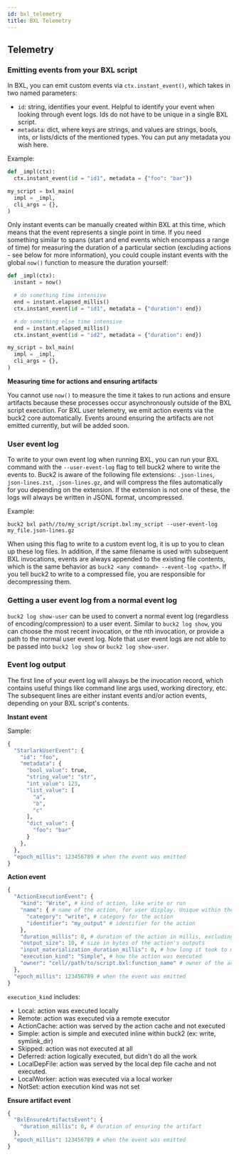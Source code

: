 ```yaml
---
id: bxl_telemetry
title: BXL Telemetry
---
```


## Telemetry

### Emitting events from your BXL script

In BXL, you can emit custom events via `ctx.instant_event()`, which takes in two
named parameters:

- `id`: string, identifies your event. Helpful to identify your event when
  looking through event logs. Ids do not have to be unique in a single BXL
  script.
- `metadata`: dict, where keys are strings, and values are strings, bools, ints,
  or lists/dicts of the mentioned types. You can put any metadata you wish here.

Example:

```python
def _impl(ctx):
  ctx.instant_event(id = "id1", metadata = {"foo": "bar"})

my_script = bxl_main(
  impl = _impl,
  cli_args = {},
)
```

Only instant events can be manually created within BXL at this time, which means
that the event represents a single point in time. If you need something similar
to spans (start and end events which encompass a range of time) for measuring
the duration of a particular section (excluding actions - see below for more
information), you could couple instant events with the global `now()` function
to measure the duration yourself:

```python
def _impl(ctx):
  instant = now()

  # do something time intensive
  end = instant.elapsed_millis()
  ctx.instant_event(id = "id1", metadata = {"duration": end})

  # do something else time intensive
  end = instant.elapsed_millis()
  ctx.instant_event(id = "id2", metadata = {"duration": end})

my_script = bxl_main(
  impl = _impl,
  cli_args = {},
)
```

**Measuring time for actions and ensuring artifacts**

You cannot use `now()` to measure the time it takes to run actions and ensure
artifacts because these processes occur asynchronously outside of the BXL script
execution. For BXL user telemetry, we emit action events via the buck2 core
automatically. Events around ensuring the artifacts are not emitted currently,
but will be added soon.

### User event log

To write to your own event log when running BXL, you can run your BXL command
with the `--user-event-log` flag to tell buck2 where to write the events to.
Buck2 is aware of the following file extensions: `.json-lines`,
`json-lines.zst`, `.json-lines.gz`, and will compress the files automatically
for you depending on the extension. If the extension is not one of these, the
logs will always be written in JSONL format, uncompressed.

Example:

```
buck2 bxl path//to/my_script/script.bxl:my_script --user-event-log my_file.json-lines.gz
```

When using this flag to write to a custom event log, it is up to you to clean up
these log files. In addition, if the same filename is used with subsequent BXL
invocations, events are always appended to the existing file contents, which is
the same behavior as `buck2 <any command> --event-log <path>`. If you tell buck2
to write to a compressed file, you are responsible for decompressing them.

### Getting a user event log from a normal event log

`buck2 log show-user` can be used to convert a normal event log (regardless of
encoding/compression) to a user event. Similar to `buck2 log show`, you can
choose the most recent invocation, or the nth invocation, or provide a path to
the normal user event log. Note that user event logs are not able to be passed
into `buck2 log show` or `buck2 log show-user`.

### Event log output

The first line of your event log will always be the invocation record, which
contains useful things like command line args used, working directory, etc. The
subsequent lines are either instant events and/or action events, depending on
your BXL script's contents.

**Instant event**

Sample:

```python
{
  "StarlarkUserEvent": {
    "id": "foo",
    "metadata": {
      "bool_value": true,
      "string_value": "str",
      "int_value": 123,
      "list_value": [
        "a",
        "b",
        "c"
      ],
      "dict_value": {
        "foo": "bar"
      }
    },
  },
  "epoch_millis": 123456789 # when the event was emitted
}
```

**Action event**

```python
{
  "ActionExecutionEvent": {
    "kind": "Write", # kind of action, like write or run
    "name": { # name of the action, for user display. Unique within the execution of a particular target
      "category": "write", # category for the action
      "identifier": "my_output" # identifier for the action
    },
    "duration_millis": 0, # duration of the action in millis, excluding input materialization time
    "output_size": 10, # size in bytes of the action's outputs
    "input_materialization_duration_millis": 0, # how long it took to materialize any inputs to the action
    "execution_kind": "Simple", # how the action was executed
    "owner": "cell//path/to/script.bxl:function_name" # owner of the action execution (target label, anon target label, bxl label)
  },
  "epoch_millis": 123456789 # when the event was emitted
}
```

`execution_kind` includes:

- Local: action was executed locally
- Remote: action was executed via a remote executor
- ActionCache: action was served by the action cache and not executed
- Simple: action is simple and executed inline within buck2 (ex: write,
  symlink_dir)
- Skipped: action was not executed at all
- Deferred: action logically executed, but didn't do all the work
- LocalDepFile: action was served by the local dep file cache and not executed.
- LocalWorker: action was executed via a local worker
- NotSet: action execution kind was not set

**Ensure artifact event**

```python
{
  "BxlEnsureArtifactsEvent": {
    "duration_millis": 0, # duration of ensuring the artifact
  },
  "epoch_millis": 123456789 # when the event was emitted
}
```
